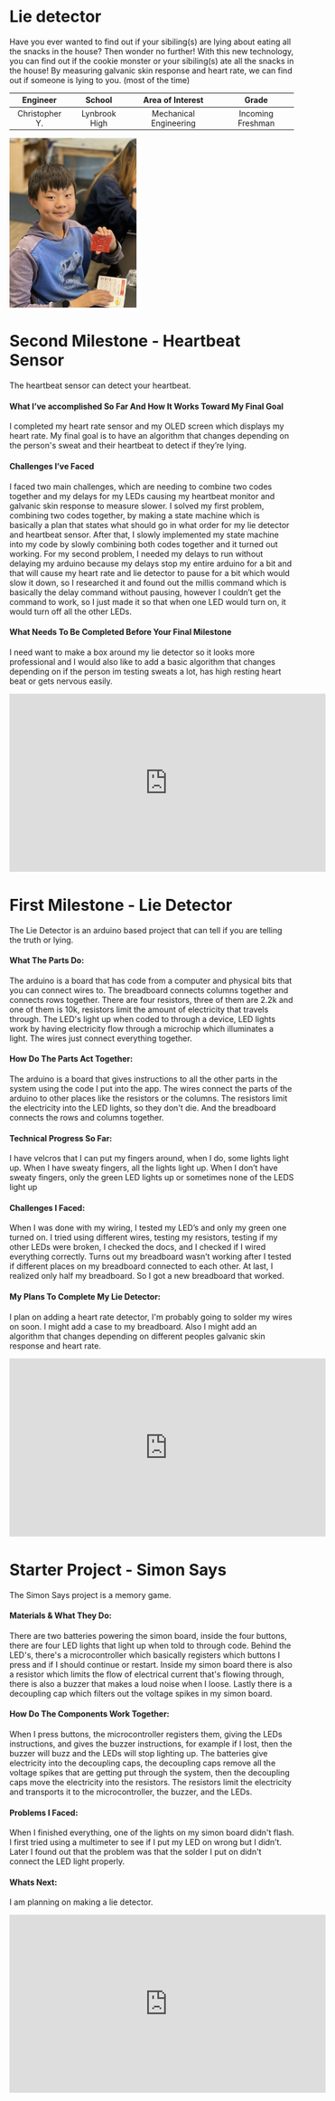 # Lie detector
Have you ever wanted to find out if your sibiling(s) are lying about eating all the snacks in the house? Then wonder no further! With this new technology, you can find out if the cookie monster or your sibiling(s) ate all the snacks in the house! By measuring galvanic skin response and heart rate, we can find out if someone is lying to you. (most of the time)

| **Engineer** | **School** | **Area of Interest** | **Grade** |
|:--:|:--:|:--:|:--:|
| Christopher Y.| Lynbrook High | Mechanical Engineering | Incoming Freshman

<img src="Christopher-Headshot.png"  width="225" height="300">


<!--# Final Milestone
For your final milestone, explain the outcome of your project. Key details to include are:
- What you've accomplished since your previous milestone
- What your biggest challenges and triumphs were at BSE
- A summary of key topics you learned about
- What you hope to learn in the future after everything you've learned at BSE

**Don't forget to replace the text below with the embedding for your milestone video. Go to Youtube, click Share -> Embed, and copy and paste the code to replace what's below.**

<iframe width="560" height="315" src="https://www.youtube.com/embed/F7M7imOVGug" title="YouTube video player" frameborder="0" allow="accelerometer; autoplay; clipboard-write; encrypted-media; gyroscope; picture-in-picture; web-share" allowfullscreen></iframe>
-->
# Second Milestone - Heartbeat Sensor
The heartbeat sensor can detect your heartbeat.  

#### What I’ve accomplished So Far And How It Works Toward My Final Goal
I completed my heart rate sensor and my OLED screen which displays my heart rate. My final goal is to have an algorithm that changes depending on the person's sweat and their heartbeat to detect if they’re lying.

#### Challenges I’ve Faced 
I faced two main challenges, which are needing to combine two codes together and my delays for my LEDs causing my heartbeat monitor and galvanic skin response to measure slower. I solved my first problem, combining two codes together, by making a state machine which is basically a plan that states what should go in what order for my lie detector and heartbeat sensor. After that, I slowly implemented my state machine into my code by slowly combining both codes together and it turned out working. For my second problem, I needed my delays to run without delaying my arduino because my delays stop my entire arduino for a bit and that will cause my heart rate and lie detector to pause for a bit which would slow it down, so I researched it and found out the millis command which is basically the delay command without pausing, however I couldn’t get the command to work, so I just made it so that when one LED would turn on, it would turn off all the other LEDs.

#### What Needs To Be Completed Before Your Final Milestone 
I need want to make a box around my lie detector so it looks more professional and I would also like to add a basic algorithm that changes depending on if the person im testing sweats a lot, has high resting heart beat or gets nervous easily.

<iframe width="560" height="315" src="https://www.youtube.com/embed/hQsp0eu9h-I" title="YouTube video player" frameborder="0" allow="accelerometer; autoplay; clipboard-write; encrypted-media; gyroscope; picture-in-picture; web-share" allowfullscreen></iframe>

# First Milestone - Lie Detector
The Lie Detector is an arduino based project that can tell if you are telling the truth or lying. 

#### What The Parts Do: 
The arduino is a board that has code from a computer and physical bits that you can connect wires to. The breadboard connects columns together and connects rows together. There are four resistors, three of them are 2.2k and one of them is 10k, resistors limit the amount of electricity that travels through. The LED's light up when coded to through a device, LED lights work by having electricity flow through a microchip which illuminates a light. The wires just connect everything together. 

#### How Do The Parts Act Together: 
The arduino is a board that gives instructions to all the other parts in the system using the code I put into the app. The wires connect the parts of the arduino to other places like the resistors or the columns. The resistors limit the electricity into the LED lights, so they don't die. And the breadboard connects the rows and columns together. 

#### Technical Progress So Far: 
I have velcros that I can put my fingers around, when I do, some lights light up. When I have sweaty fingers, all the lights light up. When I don’t have sweaty fingers, only the green LED lights up or sometimes none of the LEDS light up

#### Challenges I Faced: 
When I was done with my wiring, I tested my LED’s and only my green one turned on. I tried using different wires, testing my resistors, testing if my other LEDs  were broken, I checked the docs, and I checked if I wired everything correctly. Turns out my breadboard wasn’t working after I tested if different places on my breadboard connected to each other. At last, I realized only half my breadboard. So I got a new breadboard that worked. 

#### My Plans To Complete My Lie Detector: 
I plan on adding a heart rate detector, I'm probably going to solder my wires on soon. I might add a case to my breadboard. Also I might add an algorithm that changes depending on different peoples galvanic skin response and heart rate. 

<iframe width="560" height="315" src="https://www.youtube.com/embed/StfrcpoQP14" title="YouTube video player" frameborder="0" allow="accelerometer; autoplay; clipboard-write; encrypted-media; gyroscope; picture-in-picture; web-share" allowfullscreen></iframe>

# Starter Project - Simon Says
The Simon Says project is a memory game. 
  
#### Materials & What They Do:
There are two batteries powering the simon board, inside the four buttons, there are four LED lights that light up when told to through code. Behind the LED's, there's a microcontroller which basically registers which buttons I press and if I should continue or restart. Inside my simon board there is also a resistor which limits the flow of electrical current that's flowing through, there is also a buzzer that makes a loud noise when I loose. Lastly there is a decoupling cap which filters out the voltage spikes in my simon board. 

#### How Do The Components Work Together: 
When I press buttons, the microcontroller registers them, giving the LEDs instructions, and gives the buzzer instructions, for example if I lost, then the buzzer will buzz and the LEDs will stop lighting up. The batteries give electricity into the decoupling caps, the decoupling caps remove all the voltage spikes that are getting put through the system, then the decoupling caps move the electricity into the resistors. The resistors limit the electricity and transports it to the microcontroller, the buzzer, and the LEDs. 

#### Problems I Faced: 
When I finished everything, one of the lights on my simon board didn't flash. I first tried using a multimeter to see if I put my LED on wrong but I didn’t. Later I found out that the problem was that the solder I put on didn't connect the LED light properly. 

#### Whats Next: 
I am planning on making a lie detector. 

 <iframe width="560" height="315" src="https://www.youtube.com/embed/cEyCkOh2ClY" title="YouTube video player" frameborder="0" allow="accelerometer; autoplay; clipboard-write; encrypted-media; gyroscope; picture-in-picture; web-share" allowfullscreen></iframe>

<!--
# Schematics 
This is my schematic to my box for my lie detector. 
Link: https://cad.onshape.com/documents/3ba0a5e8628ea6f2311e0273/w/f3892129fdbb3340f6cfe332/e/1157ac02c916d4a12a24daf8

# Code

```c++
/*
   Sketch to handle each sample read from a PulseSensor.
   Typically used when you don't want to use interrupts
   to read PulseSensor voltages.

   Here is a link to the tutorial that discusses this code
   https://pulsesensor.com/pages/getting-advanced

   Copyright World Famous Electronics LLC - see LICENSE
   Contributors:
     Joel Murphy, https://pulsesensor.com
     Yury Gitman, https://pulsesensor.com
     Bradford Needham, @bneedhamia, https://bluepapertech.com

   Licensed under the MIT License, a copy of which
   should have been included with this software.

   This software is not intended for medical use.
*/

/*
   Every Sketch that uses the PulseSensor Playground must
   define USE_ARDUINO_INTERRUPTS before including PulseSensorPlayground.h.
   Here, #define USE_ARDUINO_INTERRUPTS false tells the library to
   not use interrupts to read data from the PulseSensor.

   If you want to use interrupts, simply change the line below
   to read:
     #define USE_ARDUINO_INTERRUPTS true

   Set US_PS_INTERRUPTS to false if either
   1) Your Arduino platform's interrupts aren't yet supported
   by PulseSensor Playground, or
   2) You don't wish to use interrupts because of the side effects.

   NOTE: if US_PS_INTERRUPTS is false, your Sketch must
   call pulse.sawNewSample() at least once every 2 milliseconds
   to accurately read the PulseSensor signal.
*/
#define USE_ARDUINO_INTERRUPTS false
#include <PulseSensorPlayground.h>
#include <SPI.h>
#include <Wire.h>
#include <Adafruit_GFX.h>
#include <Adafruit_SSD1306.h>

Adafruit_SSD1306 srituhobby = Adafruit_SSD1306(128, 64, &Wire);

#define sensor A1
#define Highpulse 550
/*
   The format of our output.

   Set this to PROCESSING_VISUALIZER if you're going to run
    the Processing Visualizer Sketch.
    See https://github.com/WorldFamousElectronics/PulseSensor_Amped_Processing_Visualizer

   Set this to SERIAL_PLOTTER if you're going to run
    the Arduino IDE's Serial Plotter.
*/
const int OUTPUT_TYPE = SERIAL_PLOTTER;

/*
   Pinout:
     PULSE_INPUT = Analog Input. Connected to the pulse sensor
      purple (signal) wire.
     PULSE_BLINK = digital Output. Connected to an LED (and 1K series resistor)
      that will flash on each detected pulse.
     PULSE_FADE = digital Output. PWM pin onnected to an LED (and 1K series resistor)
      that will smoothly fade with each pulse.
      NOTE: PULSE_FADE must be a pin that supports PWM. Do not use
      pin 9 or 10, because those pins' PWM interferes with the sample timer.
     THRESHOLD should be set higher than the PulseSensor signal idles
      at when there is nothing touching it. The expected idle value
      should be 512, which is 1/2 of the ADC range. To check the idle value
      open a serial monitor and make note of the PulseSensor signal values
      with nothing touching the sensor. THRESHOLD should be a value higher
      than the range of idle noise by 25 to 50 or so. When the library
      is finding heartbeats, the value is adjusted based on the pulse signal
      waveform. THRESHOLD sets the default when there is no pulse present.
      Adjust as neccesary.
*/

int sX = 0;
int sY = 60;
int x = 0;
int Svalue;
int value;
long Stime = 0;
long Ltime = 0;
int count = 0;
int Bpm = 0;
int redLED = 4;
int blueLED = 3;
int greenLED = 2;
const int PULSE_INPUT = A1;
const int PULSE_BLINK = LED_BUILTIN;
const int PULSE_FADE = 5;
const int THRESHOLD = 550;   // Adjust this number to avoid noise when idle

/*
   samplesUntilReport = the number of samples remaining to read
   until we want to report a sample over the serial connection.

   We want to report a sample value over the serial port
   only once every 20 milliseconds (10 samples) to avoid
   doing Serial output faster than the Arduino can send.
*/
byte samplesUntilReport;
const byte SAMPLES_PER_SERIAL_SAMPLE = 10;

/*
   All the PulseSensor Playground functions.
*/
PulseSensorPlayground pulseSensor;

void setup() {
  /*
     Use 115200 baud because that's what the Processing Sketch expects to read,
     and because that speed provides about 11 bytes per millisecond.

     If we used a slower baud rate, we'd likely write bytes faster than
     they can be transmitted, which would mess up the timing
     of readSensor() calls, which would make the pulse measurement
     not work properly.
  */
  Serial.begin(9600);

  //initializes my lcd 
  srituhobby.begin(SSD1306_SWITCHCAPVCC, 0x3C);// Address 0x3C for 128x32
  delay(1000);
  srituhobby.clearDisplay();//removes everything on the lcd

  //initializing LED pins
  pinMode(greenLED, OUTPUT);
  pinMode(blueLED, OUTPUT);
  pinMode(redLED, OUTPUT);
  digitalWrite(greenLED, HIGH);
  delay(500);
  digitalWrite(greenLED, LOW);
  digitalWrite(blueLED, HIGH);
  delay(500);
  digitalWrite(blueLED, LOW);
  digitalWrite(redLED, HIGH);
  delay(500);
  digitalWrite(redLED, LOW);
  // Configure the PulseSensor manager.
  pulseSensor.analogInput(PULSE_INPUT);
  pulseSensor.blinkOnPulse(PULSE_BLINK);
  pulseSensor.fadeOnPulse(PULSE_FADE);

  pulseSensor.setSerial(Serial);
  pulseSensor.setOutputType(OUTPUT_TYPE);
  pulseSensor.setThreshold(THRESHOLD);

  // Skip the first SAMPLES_PER_SERIAL_SAMPLE in the loop().
  samplesUntilReport = SAMPLES_PER_SERIAL_SAMPLE;

  // Now that everything is ready, start reading the PulseSensor signal.
  if (!pulseSensor.begin()) {
    /*
       PulseSensor initialization failed,
       likely because our Arduino platform interrupts
       aren't supported yet.

       If your Sketch hangs here, try changing USE_PS_INTERRUPT to false.
    */
    for(;;) {
      // Flash the led to show things didn't work.
      digitalWrite(PULSE_BLINK, LOW);
      delay(50); Serial.println('!');
      digitalWrite(PULSE_BLINK, HIGH);
      delay(50);
    }
  }
}

void loop() {
  if (pulseSensor.sawNewSample()) {
    /*
       Every so often, send the latest Sample.
       We don't print every sample, because our baud rate
       won't support that much I/O.
    */
    if (--samplesUntilReport == (byte) 0) {
      samplesUntilReport = SAMPLES_PER_SERIAL_SAMPLE;
      
        int myBPM = pulseSensor.getBeatsPerMinute();
        Serial.print("BPM: ");                        // Print phrase "BPM: " 
        Serial.println(myBPM); 

        int gsr = analogRead(A0);
        Serial.println(gsr);
        if (gsr > 80 && myBPM > 90) 
        {
          digitalWrite(greenLED, LOW);
          digitalWrite(blueLED, LOW);
          digitalWrite(redLED, HIGH);
        }
        else if (gsr > 60 && myBPM > 70)
        {
          digitalWrite(greenLED, LOW);
          digitalWrite(redLED, LOW);
          digitalWrite(blueLED, HIGH);
        }
        else 
        {
          digitalWrite(redLED, LOW);
          digitalWrite(blueLED, LOW);
          digitalWrite(greenLED, HIGH);
        }

      if (pulseSensor.sawStartOfBeat()) {
        pulseSensor.outputBeat(); 
      }
    }
  }

  Svalue = analogRead(sensor);
  value = map(Svalue, 0, 1024, 0, 45);

  int y = 60 - value;

  if (x > 128) {
    x = 0;
    sX = 0;
    srituhobby.clearDisplay();
  }

  srituhobby.drawLine(sX, sY, x, y, WHITE);
  sX = x;
  sY = y;
  x ++;

  BPM();

  srituhobby.setCursor(0, 0);
  srituhobby.setTextSize(2);
  srituhobby.setTextColor(SSD1306_WHITE);
  srituhobby.print("BPM :");
  srituhobby.display();
}

void BPM() {

  if (Svalue > Highpulse) {
    Stime = millis() - Ltime;
    count++;

    if (Stime / 100 >= 60) {
      Ltime = millis();
//      Serial.println(count);
      srituhobby.setCursor(60, 0);
      srituhobby.setTextSize(2);
      srituhobby.setTextColor(SSD1306_WHITE);
      srituhobby.print(count);
      srituhobby.print("   ");
      srituhobby.display();
      count = 0;
    }
  }
}
```

# Bill of Materials
Here's where you'll list the parts in your project. To add more rows, just copy and paste the example rows below.
Don't forget to place the link of where to buy each component inside the quotation marks in the corresponding row after href =. Follow the guide [here]([url](https://www.markdownguide.org/extended-syntax/)) to learn how to customize this to your project needs. 

| **Part** | **Note** | **Price** | **Link** |
|:--:|:--:|:--:|:--:|
| Item Name | What the item is used for | $Price | <a href="https://www.amazon.com/Arduino-A000066-ARDUINO-UNO-R3/dp/B008GRTSV6/"> Link </a> |
|:--:|:--:|:--:|:--:|
| Item Name | What the item is used for | $Price | <a href="https://www.amazon.com/Arduino-A000066-ARDUINO-UNO-R3/dp/B008GRTSV6/"> Link </a> |
|:--:|:--:|:--:|:--:|
| Item Name | What the item is used for | $Price | <a href="https://www.amazon.com/Arduino-A000066-ARDUINO-UNO-R3/dp/B008GRTSV6/"> Link </a> |
|:--:|:--:|:--:|:--:|

# Other Resources/Examples
One of the best parts about Github is that you can view how other people set up their own work. Here are some past BSE portfolios that are awesome examples. You can view how they set up their portfolio, and you can view their index.md files to understand how they implemented different portfolio components.
- [Example 1](https://trashytuber.github.io/YimingJiaBlueStamp/)
- [Example 2](https://sviatil0.github.io/Sviatoslav_BSE/)
- [Example 3](https://arneshkumar.github.io/arneshbluestamp/)

To watch the BSE tutorial on how to create a portfolio, click here.
-->




